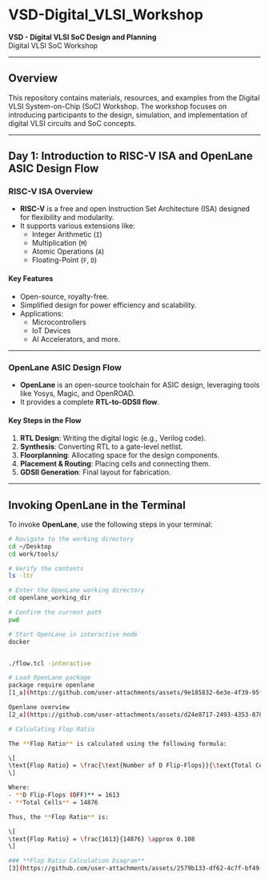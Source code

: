 # VSD-Digital_VLSI_Workshop
**VSD - Digital VLSI SoC Design and Planning**  
Digital VLSI SoC Workshop  

---

## **Overview**
This repository contains materials, resources, and examples from the Digital VLSI System-on-Chip (SoC) Workshop. The workshop focuses on introducing participants to the design, simulation, and implementation of digital VLSI circuits and SoC concepts.

---

## **Day 1: Introduction to RISC-V ISA and OpenLane ASIC Design Flow**

### **RISC-V ISA Overview**
- **RISC-V** is a free and open Instruction Set Architecture (ISA) designed for flexibility and modularity.
- It supports various extensions like:
  - Integer Arithmetic (`I`)
  - Multiplication (`M`)
  - Atomic Operations (`A`)
  - Floating-Point (`F`, `D`)

#### **Key Features**
- Open-source, royalty-free.
- Simplified design for power efficiency and scalability.
- Applications:
  - Microcontrollers
  - IoT Devices
  - AI Accelerators, and more.

---

### **OpenLane ASIC Design Flow**
- **OpenLane** is an open-source toolchain for ASIC design, leveraging tools like Yosys, Magic, and OpenROAD.
- It provides a complete **RTL-to-GDSII flow**.

#### **Key Steps in the Flow**
1. **RTL Design**: Writing the digital logic (e.g., Verilog code).
2. **Synthesis**: Converting RTL to a gate-level netlist.
3. **Floorplanning**: Allocating space for the design components.
4. **Placement & Routing**: Placing cells and connecting them.
5. **GDSII Generation**: Final layout for fabrication.

---

## **Invoking OpenLane in the Terminal**

To invoke **OpenLane**, use the following steps in your terminal:

```bash
# Navigate to the working directory
cd ~/Desktop
cd work/tools/

# Verify the contents
ls -ltr

# Enter the OpenLane working directory
cd openlane_working_dir

# Confirm the current path
pwd

# Start OpenLane in interactive mode
docker


./flow.tcl -interactive

# Load OpenLane package
package require openlane
[1_a](https://github.com/user-attachments/assets/9e185832-6e3e-4f39-95fc-67d28901db7e)

Openlane overview
[2_a](https://github.com/user-attachments/assets/d24e8717-2493-4353-8780-e78056538bd0)

# Calculating Flop Ratio

The **Flop Ratio** is calculated using the following formula:

\[
\text{Flop Ratio} = \frac{\text{Number of D Flip-Flops}}{\text{Total Cells}}
\]

Where:  
- **D Flip-Flops (DFF)** = 1613  
- **Total Cells** = 14876  

Thus, the **Flop Ratio** is:

\[
\text{Flop Ratio} = \frac{1613}{14876} \approx 0.108
\]

### **Flop Ratio Calculation Diagram**
[3](https://github.com/user-attachments/assets/2579b133-df62-4c7f-bf49-1a492e7226af)




